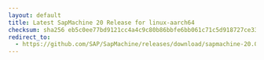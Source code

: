 ```yaml
---
layout: default
title: Latest SapMachine 20 Release for linux-aarch64
checksum: sha256 eb5c0ee77bd9121cc4a4c9c80b86bbfe6bb061c71c5d918727ce33cee3887743
redirect_to:
  - https://github.com/SAP/SapMachine/releases/download/sapmachine-20.0.1/sapmachine-jdk-20.0.1_linux-aarch64_bin.tar.gz
---
```

